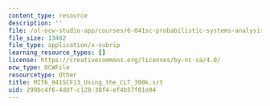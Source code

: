 ```yaml
---
content_type: resource
description: ''
file: /ol-ocw-studio-app/courses/6-041sc-probabilistic-systems-analysis-and-applied-probability-fall-2013/299bc4f64ddfc12838f4ef4b57f01e04_MIT6_041SCF13_Using_the_CLT_300k.srt
file_size: 13402
file_type: application/x-subrip
learning_resource_types: []
license: https://creativecommons.org/licenses/by-nc-sa/4.0/
ocw_type: OCWFile
resourcetype: Other
title: MIT6_041SCF13_Using_the_CLT_300k.srt
uid: 299bc4f6-4ddf-c128-38f4-ef4b57f01e04
---
```

